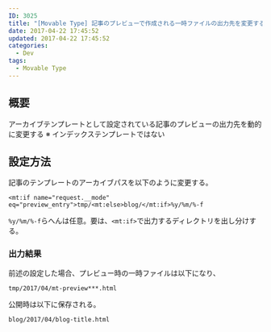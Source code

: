 ```yaml
---
ID: 3025
title: "[Movable Type] 記事のプレビューで作成される一時ファイルの出力先を変更する方法"
date: 2017-04-22 17:45:52
updated: 2017-04-22 17:45:52
categories:
  - Dev
tags:
  - Movable Type
---
```


## 概要

アーカイブテンプレートとして設定されている記事のプレビューの出力先を動的に変更する
※ インデックステンプレートではない

## 設定方法

記事のテンプレートのアーカイブパスを以下のように変更する。

```
<mt:if name="request.__mode" eq="preview_entry">tmp/<mt:else>blog/</mt:if>%y/%m/%-f
```

`%y/%m/%-f`らへんは任意。要は、`<mt:if>`で出力するディレクトリを出し分けする。

### 出力結果

前述の設定した場合、プレビュー時の一時ファイルは以下になり、

```
tmp/2017/04/mt-preview***.html
```

公開時は以下に保存される。

```
blog/2017/04/blog-title.html
```
